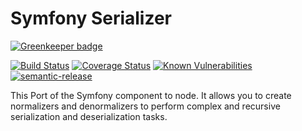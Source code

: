 # Symfony Serializer

[![Greenkeeper badge](https://badges.greenkeeper.io/e0ipso/symfony-serializer.svg)](https://greenkeeper.io/)

[![Build Status](https://travis-ci.org/e0ipso/symfony-serializer.svg?branch=master)](https://travis-ci.org/e0ipso/symfony-serializer)
[![Coverage Status](https://coveralls.io/repos/github/e0ipso/symfony-serializer/badge.svg?branch=master)](https://coveralls.io/github/e0ipso/symfony-serializer?branch=master)
[![Known Vulnerabilities](https://snyk.io/test/github/e0ipso/symfony-serializer/badge.svg)](https://snyk.io/test/github/e0ipso/symfony-serializer)
[![semantic-release](https://img.shields.io/badge/%20%20%F0%9F%93%A6%F0%9F%9A%80-semantic--release-e10079.svg)](https://github.com/semantic-release/semantic-release)

This Port of the Symfony component to node. It allows you to create normalizers
and denormalizers to perform complex and recursive serialization and
deserialization tasks.
